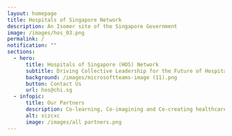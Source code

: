```yaml
---
layout: homepage
title: Hospitals of Singapore Network
description: An Isomer site of the Singapore Government
image: /images/hos_03.png
permalink: /
notification: ""
sections:
  - hero:
      title: Hospitals of Singapore (HOS) Network
      subtitle: Driving Collective Leadership for the Future of Hospitals in Singapore
      background: /images/microsoftteams-image (11).png
      button: Contact Us
      url: hos@chi.sg
  - infopic:
      title: Our Partners
      description: Co-learning, Co-imagining and Co-creating healthcare
      alt: sczcxc
      image: /images/all partners.png
---
```

